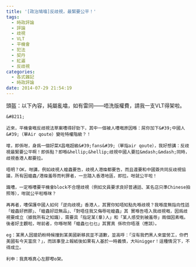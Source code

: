 ```yaml
---
title: '[政治鳩噏]反歧視，最緊要公平！'
tags:
  - 時政評論
  - 評論
  - 歧視
  - VLT
  - 平機會
  - 犯法
  - 契丹
  - 紅遍
  - 反歧視
categories:
  - 各式雜記
  - 時政評論
date: 2014-07-29 21:54:19
---
```


頭盔：以下內容，純屬亂噏，如有雷同&mdash;&mdash;唔洗版權費，請我一支VLT得架啦。

	&#8211;

	近來，平機會嘅反歧視法草案嘈得好勁下，其中一個被人嘈嘅原因喺：屌你加下&#39;中國人&#39;（單Air qoute）變咗特權階級？！

	嗱，即係咁，身爲一個好菜X昌嘅超級&#39;fans&#39;（單指air qoute），我好想講：反歧視最緊要公平啊！即係點？即喺&hellip;&hellip;歧視中國人要拉&mdash;&mdash;同時，歧視香港人都要拉。

	唔明？OK，咁講，例如歧視人蝗蟲要告，歧視人港燦都要告，而且還要和中國簽共同反歧視協議，所有因蝗蟲/港燦羞辱而判罪者，一旦踏入香港地區，即拉。咁就公平啦！

	識嘈，一定喺嘈要平機會block不合理歧視（例如文員要求良好普通話、某名店只準Chinese拍照等），咁就公平啦喺咪？

	再再者，嘈保護中國人如何「逆向歧視」香港人，其實你知唔知點先喺歧視？我喺度無指向性話「蝗蟲好撚膠」、「蝗蟲好諗無品」、「對唔住我又侮辱咗蝗蟲」其 實喺告唔入我歧視嘅，因爲歧視要成立（據我所有之知識），需要具「指定某(羣)人」和「某人感受到被羞辱」兩個因素嘅。後者好主觀啦，咁前者，你喺咁鬧「蝗蟲乜乜乜」其實真 係吹你唔漲（應該）。

	eg：某黑人因搶奶粉時候撞到某美國新移民並不道歉，並高呼：「沒有我們黑人來當勞工，你們美國有今天富庶？」，而該事登上報紙後如果有人基於一時義憤，大叫nigger！這種情況下，不得成立。

	利申：我真喺真心左膠嚟o架。
